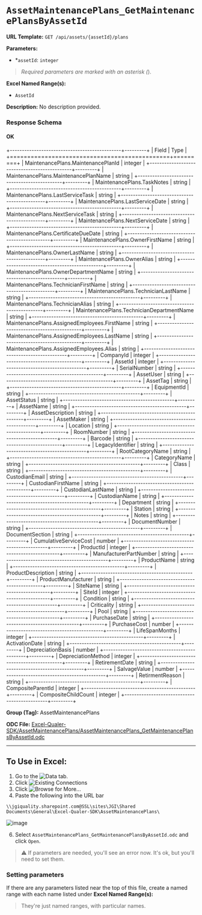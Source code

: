 # `AssetMaintenancePlans_GetMaintenancePlansByAssetId`

**URL Template:**
`GET /api/assets/{assetId}/plans`

**Parameters:**
- *`assetId`: `integer`


> *Required parameters are marked with an asterisk (*).

**Excel Named Range(s):**
- `AssetId`


**Description:**
No description provided.

### Response Schema

#### OK
+----------------------------------------------+---------+
| Field                                        | Type    |
+==============================================+=========+
| MaintenancePlans.MaintenancePlanId           | integer |
+----------------------------------------------+---------+
| MaintenancePlans.MaintenancePlanName         | string  |
+----------------------------------------------+---------+
| MaintenancePlans.TaskNotes                   | string  |
+----------------------------------------------+---------+
| MaintenancePlans.LastServiceTask             | string  |
+----------------------------------------------+---------+
| MaintenancePlans.LastServiceDate             | string  |
+----------------------------------------------+---------+
| MaintenancePlans.NextServiceTask             | string  |
+----------------------------------------------+---------+
| MaintenancePlans.NextServiceDate             | string  |
+----------------------------------------------+---------+
| MaintenancePlans.CertificateDueDate          | string  |
+----------------------------------------------+---------+
| MaintenancePlans.OwnerFirstName              | string  |
+----------------------------------------------+---------+
| MaintenancePlans.OwnerLastName               | string  |
+----------------------------------------------+---------+
| MaintenancePlans.OwnerAlias                  | string  |
+----------------------------------------------+---------+
| MaintenancePlans.OwnerDepartmentName         | string  |
+----------------------------------------------+---------+
| MaintenancePlans.TechnicianFirstName         | string  |
+----------------------------------------------+---------+
| MaintenancePlans.TechnicianLastName          | string  |
+----------------------------------------------+---------+
| MaintenancePlans.TechnicianAlias             | string  |
+----------------------------------------------+---------+
| MaintenancePlans.TechnicianDepartmentName    | string  |
+----------------------------------------------+---------+
| MaintenancePlans.AssignedEmployees.FirstName | string  |
+----------------------------------------------+---------+
| MaintenancePlans.AssignedEmployees.LastName  | string  |
+----------------------------------------------+---------+
| MaintenancePlans.AssignedEmployees.Alias     | string  |
+----------------------------------------------+---------+
| CompanyId                                    | integer |
+----------------------------------------------+---------+
| AssetId                                      | integer |
+----------------------------------------------+---------+
| SerialNumber                                 | string  |
+----------------------------------------------+---------+
| AssetUser                                    | string  |
+----------------------------------------------+---------+
| AssetTag                                     | string  |
+----------------------------------------------+---------+
| EquipmentId                                  | string  |
+----------------------------------------------+---------+
| AssetStatus                                  | string  |
+----------------------------------------------+---------+
| AssetName                                    | string  |
+----------------------------------------------+---------+
| AssetDescription                             | string  |
+----------------------------------------------+---------+
| AssetMaker                                   | string  |
+----------------------------------------------+---------+
| Location                                     | string  |
+----------------------------------------------+---------+
| RoomNumber                                   | string  |
+----------------------------------------------+---------+
| Barcode                                      | string  |
+----------------------------------------------+---------+
| LegacyIdentifier                             | string  |
+----------------------------------------------+---------+
| RootCategoryName                             | string  |
+----------------------------------------------+---------+
| CategoryName                                 | string  |
+----------------------------------------------+---------+
| Class                                        | string  |
+----------------------------------------------+---------+
| CustodianEmail                               | string  |
+----------------------------------------------+---------+
| CustodianFirstName                           | string  |
+----------------------------------------------+---------+
| CustodianLastName                            | string  |
+----------------------------------------------+---------+
| CustodianName                                | string  |
+----------------------------------------------+---------+
| Department                                   | string  |
+----------------------------------------------+---------+
| Station                                      | string  |
+----------------------------------------------+---------+
| Notes                                        | string  |
+----------------------------------------------+---------+
| DocumentNumber                               | string  |
+----------------------------------------------+---------+
| DocumentSection                              | string  |
+----------------------------------------------+---------+
| CumulativeServiceCost                        | number  |
+----------------------------------------------+---------+
| ProductId                                    | integer |
+----------------------------------------------+---------+
| ManufacturerPartNumber                       | string  |
+----------------------------------------------+---------+
| ProductName                                  | string  |
+----------------------------------------------+---------+
| ProductDescription                           | string  |
+----------------------------------------------+---------+
| ProductManufacturer                          | string  |
+----------------------------------------------+---------+
| SiteName                                     | string  |
+----------------------------------------------+---------+
| SiteId                                       | integer |
+----------------------------------------------+---------+
| Condition                                    | string  |
+----------------------------------------------+---------+
| Criticality                                  | string  |
+----------------------------------------------+---------+
| Pool                                         | string  |
+----------------------------------------------+---------+
| PurchaseDate                                 | string  |
+----------------------------------------------+---------+
| PurchaseCost                                 | number  |
+----------------------------------------------+---------+
| LifeSpanMonths                               | integer |
+----------------------------------------------+---------+
| ActivationDate                               | string  |
+----------------------------------------------+---------+
| DepreciationBasis                            | number  |
+----------------------------------------------+---------+
| DepreciationMethod                           | integer |
+----------------------------------------------+---------+
| RetirementDate                               | string  |
+----------------------------------------------+---------+
| SalvageValue                                 | number  |
+----------------------------------------------+---------+
| RetirmentReason                              | string  |
+----------------------------------------------+---------+
| CompositeParentId                            | integer |
+----------------------------------------------+---------+
| CompositeChildCount                          | integer |
+----------------------------------------------+---------+

**Group (Tag):**
AssetMaintenancePlans

**ODC File:**
[Excel-Qualer-SDK/AssetMaintenancePlans/AssetMaintenancePlans_GetMaintenancePlansByAssetId.odc](https://github.com/Johnson-Gage-Inspection-Inc/qualer-sdk-odc/blob/main/Excel-Qualer-SDK/AssetMaintenancePlans/AssetMaintenancePlans_GetMaintenancePlansByAssetId.odc)

---

To Use in Excel:
---

1. Go to the ![`Data`](https://github.com/user-attachments/assets/da437a70-57b3-4c5b-bb01-4910ece19ed1)
 tab.
3. Click ![Existing Connections](https://github.com/user-attachments/assets/a2f1ed67-b2e0-4c23-ac90-68c870e60289)
4. Click ![`Browse for More...`](https://github.com/user-attachments/assets/8e698494-6865-41e7-b6fa-043aea81809a)
5. Paste the following into the URL bar
```
\\jgiquality.sharepoint.com@SSL\sites\JGI\Shared Documents\General\Excel-Qualer-SDK\AssetMaintenancePlans\
```

![image](https://github.com/user-attachments/assets/1e1a8d87-0377-446d-aaf5-d78562991db3)

6. Select `AssetMaintenancePlans_GetMaintenancePlansByAssetId.odc` and click `Open`.

> ⚠️ If parameters are needed, you'll see an error now. It's ok, but you'll need to set them.

### Setting parameters
If there are any parameters listed near the top of this file, create a named range with each name listed under **Excel Named Range(s):**
> They're just named ranges, with particular names.
